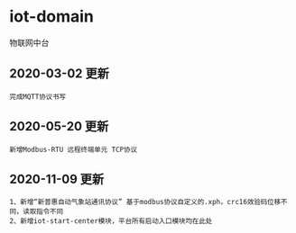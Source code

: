 # iot-domain
物联网中台

## 2020-03-02 更新

    完成MQTT协议书写
## 2020-05-20 更新
    新增Modbus-RTU 远程终端单元 TCP协议
    
## 2020-11-09 更新
    1、新增“新普惠自动气象站通讯协议” 基于modbus协议自定义的.xph，crc16效验码位移不同，读取指令不同
    2、新增iot-start-center模块，平台所有启动入口模块均在此处
    